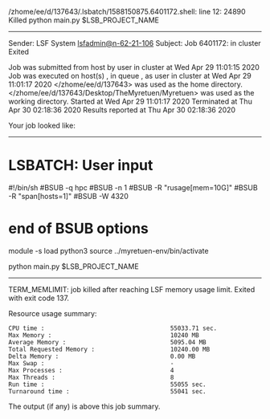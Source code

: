 /zhome/ee/d/137643/.lsbatch/1588150875.6401172.shell: line 12: 24890 Killed                  python main.py $LSB_PROJECT_NAME

------------------------------------------------------------
Sender: LSF System <lsfadmin@n-62-21-106>
Subject: Job 6401172: <NNAgent5NN-Selfplay-50-incremental> in cluster <dcc> Exited

Job <NNAgent5NN-Selfplay-50-incremental> was submitted from host <n-62-27-20> by user <s183905> in cluster <dcc> at Wed Apr 29 11:01:15 2020
Job was executed on host(s) <n-62-21-106>, in queue <hpc>, as user <s183905> in cluster <dcc> at Wed Apr 29 11:01:17 2020
</zhome/ee/d/137643> was used as the home directory.
</zhome/ee/d/137643/Desktop/TheMyretuen/Myretuen> was used as the working directory.
Started at Wed Apr 29 11:01:17 2020
Terminated at Thu Apr 30 02:18:36 2020
Results reported at Thu Apr 30 02:18:36 2020

Your job looked like:

------------------------------------------------------------
# LSBATCH: User input
#!/bin/sh
#BSUB -q hpc
#BSUB -n 1
#BSUB -R "rusage[mem=10G]"
#BSUB -R "span[hosts=1]"
#BSUB -W 4320
# end of BSUB options

module -s load python3
source ../myretuen-env/bin/activate

python main.py $LSB_PROJECT_NAME


------------------------------------------------------------

TERM_MEMLIMIT: job killed after reaching LSF memory usage limit.
Exited with exit code 137.

Resource usage summary:

    CPU time :                                   55033.71 sec.
    Max Memory :                                 10240 MB
    Average Memory :                             5095.04 MB
    Total Requested Memory :                     10240.00 MB
    Delta Memory :                               0.00 MB
    Max Swap :                                   -
    Max Processes :                              4
    Max Threads :                                8
    Run time :                                   55055 sec.
    Turnaround time :                            55041 sec.

The output (if any) is above this job summary.

